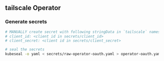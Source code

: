 ## tailscale Operator

### Generate secrets
```sh
# MANUALLY create secret with following stringData in `tailscale` namespace and name it raw-operator-oauth.yaml
# client_id: <client id in secrets/client_id>
# client_secret: <client id in secrets/client_secret>

# seal the secrets
kubeseal -o yaml < secrets/raw-operator-oauth.yaml > operator-oauth.yaml
```
